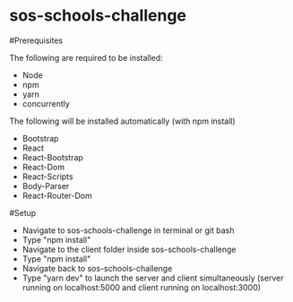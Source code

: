 ﻿# sos-schools-challenge

#Prerequisites

The following are required to be installed:

- Node
- npm
- yarn
- concurrently

The following will be installed automatically (with npm install)

- Bootstrap
- React
- React-Bootstrap
- React-Dom
- React-Scripts
- Body-Parser
- React-Router-Dom

#Setup

- Navigate to sos-schools-challenge in terminal or git bash
- Type "npm install"
- Navigate to the client folder inside sos-schools-challenge
- Type "npm install"
- Navigate back to sos-schools-challenge
- Type "yarn dev" to launch the server and client simultaneously (server running on localhost:5000 and client running on localhost:3000)
